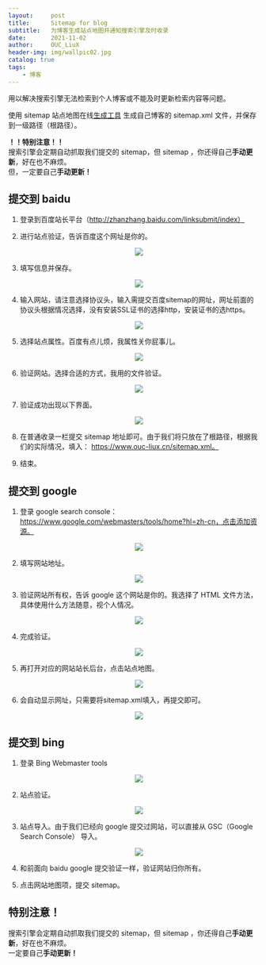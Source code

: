 ```yaml
---
layout:     post
title:      Sitemap for blog
subtitle:   为博客生成站点地图并通知搜索引擎及时收录
date:       2021-11-02
author:     OUC_LiuX
header-img: img/wallpic02.jpg
catalog: true
tags:
    - 博客
---
```


用以解决搜索引擎无法检索到个人博客或不能及时更新检索内容等问题。               

使用 sitemap 站点地图在线[生成工具](http://www.xml-sitemaps.com/) 生成自己博客的 sitemap.xml 文件，并保存到一级路径（根路径）。         

**！！特别注意！！**            
搜索引擎会定期自动抓取我们提交的 sitemap，但 sitemap ，你还得自己**手动更新**，好在也不麻烦。             
但，一定要自己**手动更新！**               
 
## 提交到 baidu             

1. 登录到百度站长平台（http://zhanzhang.baidu.com/linksubmit/index）
2. 进行站点验证，告诉百度这个网址是你的。             
   <div align=center><img src="https://raw.githubusercontent.com/OUCliuxiang/OUCliuxiang.github.io/master/img/sitemap/sitemap01.jpg"></div>         

3. 填写信息并保存。             
   <div align=center><img src="https://raw.githubusercontent.com/OUCliuxiang/OUCliuxiang.github.io/master/img/sitemap/sitemap02.jpg"></div>         

4. 输入网站，请注意选择协议头，输入需提交百度sitemap的网址，网址前面的协议头根据情况选择，没有安装SSL证书的选择http，安装证书的选https。           
   <div align=center><img src="https://raw.githubusercontent.com/OUCliuxiang/OUCliuxiang.github.io/master/img/sitemap/sitemap03.jpg"></div>         

5. 选择站点属性。百度有点儿烦，我属性关你屁事儿。             
   <div align=center><img src="https://raw.githubusercontent.com/OUCliuxiang/OUCliuxiang.github.io/master/img/sitemap/sitemap04.jpg"></div>         

6. 验证网站。选择合适的方式，我用的文件验证。              
   <div align=center><img src="https://raw.githubusercontent.com/OUCliuxiang/OUCliuxiang.github.io/master/img/sitemap/sitemap05.jpg"></div>         

7. 验证成功出现以下界面。            
   <div align=center><img src="https://raw.githubusercontent.com/OUCliuxiang/OUCliuxiang.github.io/master/img/sitemap/sitemap06.png"></div>         

8. 在普通收录一栏提交 sitemap 地址即可。由于我们将只放在了根路径，根据我们的实际情况，填入： https://www.ouc-liux.cn/sitemap.xml。        
9. 结束。           

## 提交到 google            
1. 登录 google search console：https://www.google.com/webmasters/tools/home?hl=zh-cn，点击添加资源。              
   <div align=center><img src="https://raw.githubusercontent.com/OUCliuxiang/OUCliuxiang.github.io/master/img/sitemap/sitemap07.png"></div>         

2. 填写网站地址。           
   <div align=center><img src="https://raw.githubusercontent.com/OUCliuxiang/OUCliuxiang.github.io/master/img/sitemap/sitemap08.png"></div>         

3. 验证网站所有权，告诉 google 这个网站是你的。我选择了 HTML 文件方法，具体使用什么方法随意，视个人情况。         
   <div align=center><img src="https://raw.githubusercontent.com/OUCliuxiang/OUCliuxiang.github.io/master/img/sitemap/sitemap09.png"></div>         

4. 完成验证。            
   <div align=center><img src="https://raw.githubusercontent.com/OUCliuxiang/OUCliuxiang.github.io/master/img/sitemap/sitemap10.png"></div>         

5. 再打开对应的网站站长后台，点击站点地图。              
   <div align=center><img src="https://raw.githubusercontent.com/OUCliuxiang/OUCliuxiang.github.io/master/img/sitemap/sitemap11.png"></div>         

6. 会自动显示网址，只需要将sitemap.xml填入，再提交即可。            
   <div align=center><img src="https://raw.githubusercontent.com/OUCliuxiang/OUCliuxiang.github.io/master/img/sitemap/sitemap12.png"></div>         


## 提交到 bing            

1. 登录 Bing Webmaster tools             
   <div align=center><img src="https://raw.githubusercontent.com/OUCliuxiang/OUCliuxiang.github.io/master/img/sitemap/sitemap13.png"></div>         

2. 站点验证。             
   <div align=center><img src="https://raw.githubusercontent.com/OUCliuxiang/OUCliuxiang.github.io/master/img/sitemap/sitemap14.jpg"></div>         
   
3. 站点导入。由于我们已经向 google 提交过网站，可以直接从 GSC（Google Search Console） 导入。             
   <div align=center><img src="https://raw.githubusercontent.com/OUCliuxiang/OUCliuxiang.github.io/master/img/sitemap/sitemap15.jpg"></div>         

4. 和前面向 baidu google 提交验证一样，验证网站归你所有。        
5. 点击网站地图项，提交 sitemap。           


## 特别注意！         
搜索引擎会定期自动抓取我们提交的 sitemap，但 sitemap ，你还得自己**手动更新**，好在也不麻烦。             
一定要自己**手动更新！**             